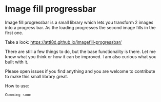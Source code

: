 # Image fill progressbar
Image fill progressbar is a small library which lets you 
transform 2 images into a progress bar. As the loading progresses
the second image fills in the first one. 

Take a look: https://attl8d.github.io/imagefill-progressbar/

There are still a few things to do, but the base functionality is there.
Let me know what you think or how it can be improved. 
I am also curious what you built with it.

Please open issues if you find anything and you are welcome to contribute
to make this small library great. 

How to use:

`Comming soon `
